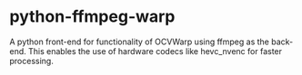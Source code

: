 # python-ffmpeg-warp
A python front-end for functionality of OCVWarp using ffmpeg as the back-end. This enables the use of hardware codecs like hevc_nvenc for faster processing.
